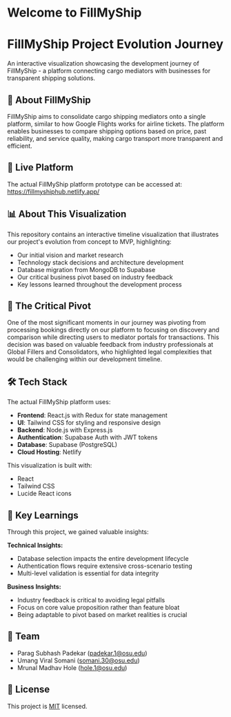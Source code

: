 # Welcome to FillMyShip
# FillMyShip Project Evolution Journey

An interactive visualization showcasing the development journey of FillMyShip - a platform connecting cargo mediators with businesses for transparent shipping solutions.

## 🚢 About FillMyShip

FillMyShip aims to consolidate cargo shipping mediators onto a single platform, similar to how Google Flights works for airline tickets. The platform enables businesses to compare shipping options based on price, past reliability, and service quality, making cargo transport more transparent and efficient.

## 🔗 Live Platform

The actual FillMyShip platform prototype can be accessed at: https://fillmyshiphub.netlify.app/

## 📊 About This Visualization

This repository contains an interactive timeline visualization that illustrates our project's evolution from concept to MVP, highlighting:

- Our initial vision and market research
- Technology stack decisions and architecture development
- Database migration from MongoDB to Supabase
- Our critical business pivot based on industry feedback
- Key lessons learned throughout the development process

## 🔄 The Critical Pivot

One of the most significant moments in our journey was pivoting from processing bookings directly on our platform to focusing on discovery and comparison while directing users to mediator portals for transactions. This decision was based on valuable feedback from industry professionals at Global Fillers and Consolidators, who highlighted legal complexities that would be challenging within our development timeline.

## 🛠️ Tech Stack

The actual FillMyShip platform uses:
- **Frontend**: React.js with Redux for state management
- **UI**: Tailwind CSS for styling and responsive design
- **Backend**: Node.js with Express.js
- **Authentication**: Supabase Auth with JWT tokens
- **Database**: Supabase (PostgreSQL)
- **Cloud Hosting**: Netlify

This visualization is built with:
- React
- Tailwind CSS
- Lucide React icons

## 🧠 Key Learnings

Through this project, we gained valuable insights:

**Technical Insights:**
- Database selection impacts the entire development lifecycle
- Authentication flows require extensive cross-scenario testing
- Multi-level validation is essential for data integrity

**Business Insights:**
- Industry feedback is critical to avoiding legal pitfalls
- Focus on core value proposition rather than feature bloat
- Being adaptable to pivot based on market realities is crucial



## 👥 Team

- Parag Subhash Padekar (padekar.1@osu.edu)
- Umang Viral Somani (somani.30@osu.edu)
- Mrunal Madhav Hole (hole.1@osu.edu)

## 📝 License

This project is [MIT](LICENSE) licensed.


